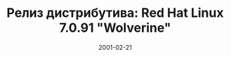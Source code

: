 ---
layout: post
title: "Релиз дистрибутива: Red Hat Linux 7.0.91 \"Wolverine\""
date: 2001-02-21   
---